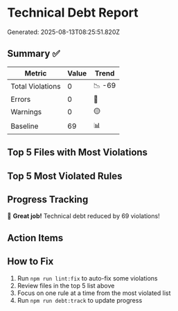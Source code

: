 # Technical Debt Report

Generated: 2025-08-13T08:25:51.820Z

## Summary ✅

| Metric | Value | Trend |
|--------|-------|-------|
| Total Violations | 0 | 📉 -69 |
| Errors | 0 | 🔴 |
| Warnings | 0 | 🟡 |
| Baseline | 69 | 📊 |

## Top 5 Files with Most Violations


## Top 5 Most Violated Rules


## Progress Tracking

🎉 **Great job!** Technical debt reduced by 69 violations!

## Action Items


## How to Fix

1. Run `npm run lint:fix` to auto-fix some violations
2. Review files in the top 5 list above
3. Focus on one rule at a time from the most violated list
4. Run `npm run debt:track` to update progress
